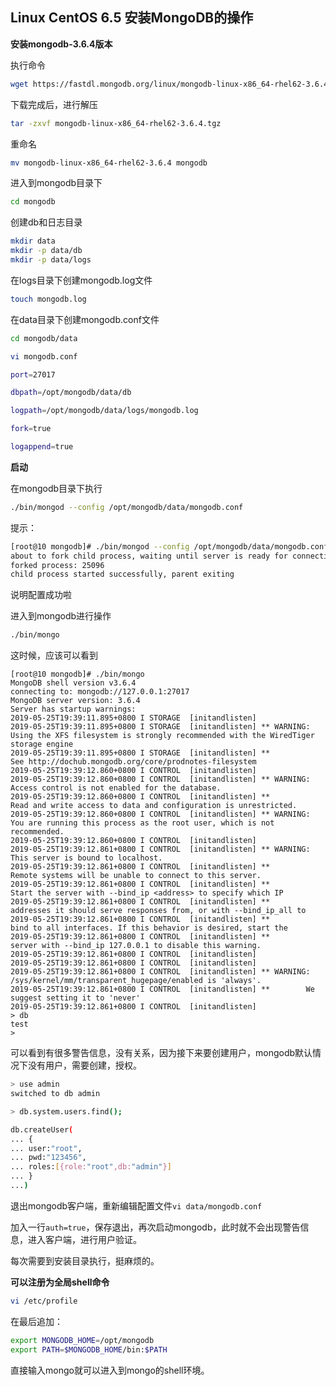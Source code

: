 ## Linux CentOS 6.5 安装MongoDB的操作

**安装mongodb-3.6.4版本**

执行命令

```bash
wget https://fastdl.mongodb.org/linux/mongodb-linux-x86_64-rhel62-3.6.4.tgz
```

下载完成后，进行解压

```bash
tar -zxvf mongodb-linux-x86_64-rhel62-3.6.4.tgz
```

重命名

```bash
mv mongodb-linux-x86_64-rhel62-3.6.4 mongodb
```

进入到mongodb目录下

```bash
cd mongodb
```

创建db和日志目录

```bash
mkdir data
mkdir -p data/db
mkdir -p data/logs
```

在logs目录下创建mongodb.log文件

```bash
touch mongodb.log
```

在data目录下创建mongodb.conf文件

```bash
cd mongodb/data
```

```bash
vi mongodb.conf
```

```bash
port=27017

dbpath=/opt/mongodb/data/db

logpath=/opt/mongodb/data/logs/mongodb.log

fork=true

logappend=true

```

**启动**

在mongodb目录下执行

```bash
./bin/mongod --config /opt/mongodb/data/mongodb.conf
```

提示：

```bash
[root@10 mongodb]# ./bin/mongod --config /opt/mongodb/data/mongodb.conf
about to fork child process, waiting until server is ready for connections.
forked process: 25096
child process started successfully, parent exiting
```

说明配置成功啦

进入到mongodb进行操作

```bash
./bin/mongo
```

这时候，应该可以看到

```
[root@10 mongodb]# ./bin/mongo
MongoDB shell version v3.6.4
connecting to: mongodb://127.0.0.1:27017
MongoDB server version: 3.6.4
Server has startup warnings: 
2019-05-25T19:39:11.895+0800 I STORAGE  [initandlisten] 
2019-05-25T19:39:11.895+0800 I STORAGE  [initandlisten] ** WARNING: Using the XFS filesystem is strongly recommended with the WiredTiger storage engine
2019-05-25T19:39:11.895+0800 I STORAGE  [initandlisten] **          See http://dochub.mongodb.org/core/prodnotes-filesystem
2019-05-25T19:39:12.860+0800 I CONTROL  [initandlisten] 
2019-05-25T19:39:12.860+0800 I CONTROL  [initandlisten] ** WARNING: Access control is not enabled for the database.
2019-05-25T19:39:12.860+0800 I CONTROL  [initandlisten] **          Read and write access to data and configuration is unrestricted.
2019-05-25T19:39:12.860+0800 I CONTROL  [initandlisten] ** WARNING: You are running this process as the root user, which is not recommended.
2019-05-25T19:39:12.860+0800 I CONTROL  [initandlisten] 
2019-05-25T19:39:12.861+0800 I CONTROL  [initandlisten] ** WARNING: This server is bound to localhost.
2019-05-25T19:39:12.861+0800 I CONTROL  [initandlisten] **          Remote systems will be unable to connect to this server. 
2019-05-25T19:39:12.861+0800 I CONTROL  [initandlisten] **          Start the server with --bind_ip <address> to specify which IP 
2019-05-25T19:39:12.861+0800 I CONTROL  [initandlisten] **          addresses it should serve responses from, or with --bind_ip_all to
2019-05-25T19:39:12.861+0800 I CONTROL  [initandlisten] **          bind to all interfaces. If this behavior is desired, start the
2019-05-25T19:39:12.861+0800 I CONTROL  [initandlisten] **          server with --bind_ip 127.0.0.1 to disable this warning.
2019-05-25T19:39:12.861+0800 I CONTROL  [initandlisten] 
2019-05-25T19:39:12.861+0800 I CONTROL  [initandlisten] 
2019-05-25T19:39:12.861+0800 I CONTROL  [initandlisten] ** WARNING: /sys/kernel/mm/transparent_hugepage/enabled is 'always'.
2019-05-25T19:39:12.861+0800 I CONTROL  [initandlisten] **        We suggest setting it to 'never'
2019-05-25T19:39:12.861+0800 I CONTROL  [initandlisten] 
> db
test
> 
```

可以看到有很多警告信息，没有关系，因为接下来要创建用户，mongodb默认情况下没有用户，需要创建，授权。

```bash
> use admin
switched to db admin
```

```bash
> db.system.users.find();
```

```bash
db.createUser(
... {
... user:"root",
... pwd:"123456",
... roles:[{role:"root",db:"admin"}]
... }
...)
```

退出mongodb客户端，重新编辑配置文件`vi data/mongodb.conf`

加入一行`auth=true`，保存退出，再次启动mongodb，此时就不会出现警告信息，进入客户端，进行用户验证。

每次需要到安装目录执行，挺麻烦的。

**可以注册为全局shell命令**

```bash
vi /etc/profile
```

在最后追加：

```bash
export MONGODB_HOME=/opt/mongodb
export PATH=$MONGODB_HOME/bin:$PATH
```

直接输入mongo就可以进入到mongo的shell环境。